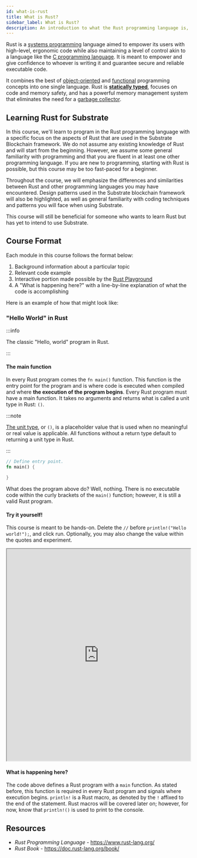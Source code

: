 ```yaml
---
id: what-is-rust
title: What is Rust?
sidebar_label: What is Rust?
description: An introduction to what the Rust programming language is, and how it compares to other languages.
---
```


Rust is a [systems programming](https://en.wikipedia.org/wiki/Systems_programming) language aimed to empower its users with high-level, ergonomic code while also maintaining a level of control akin to a language like the [C programming language](https://en.wikipedia.org/wiki/C_(programming_language)).  It is meant to empower and give confidence to whoever is writing it and guarantee secure and reliable executable code.

It combines the best of [object-oriented](https://en.wikipedia.org/wiki/Object-oriented_programming) and [functional](https://en.wikipedia.org/wiki/Functional_programming) programming concepts into one single language.  Rust is [**statically typed**](https://en.wikipedia.org/wiki/Category:Statically_typed_programming_languages), focuses on code and memory safety, and has a powerful memory management system that eliminates the need for a [garbage collector](https://en.wikipedia.org/wiki/Garbage_collection_(computer_science)).

## Learning Rust for Substrate

In this course, we'll learn to program in the Rust programming language with a specific focus on the aspects of Rust that are used in the Substrate Blockchain framework. We do not assume any existing knowledge of Rust and will start from the beginning. However, we assume some general familiarity with programming and that you are fluent in at least one other programming language. If you are new to programming, starting with Rust is possible, but this course may be too fast-paced for a beginner.

Throughout the course, we will emphasize the differences and similarities between Rust and other programming languages you may have encountered. Design patterns used in the Substrate blockchain framework will also be highlighted, as well as general familiarity with coding techniques and patterns you will face when using Substrate. 

This course will still be beneficial for someone who wants to learn Rust but has yet to intend to use Substrate.

## Course Format

Each module in this course follows the format below: 

1. Background information about a particular topic
2. Relevant code example 
3. Interactive portion made possible by the [Rust Playground](https://play.rust-lang.org/)
4. A "What is happening here?" with a line-by-line explanation of what the code is accomplishing

Here is an example of how that might look like:

### "Hello World" in Rust

:::info

The classic "Hello, world" program in Rust.

:::

#### The main function

In every Rust program comes the `fn main()` function.  This function is the entry point for the program and is where code is executed when compiled and where **the execution of the program begins**.  Every Rust program must have a main function.  It takes no arguments and returns what is called a unit type in Rust: `()`.


:::note

[The unit type](https://doc.rust-lang.org/std/primitive.unit.html), or `()`, is a placeholder value that is used when no meaningful or real value is applicable. All functions without a return type default to returning a unit type in Rust.

:::

```rust
// Define entry point.
fn main() {

}
```

What does the program above do? Well, nothing.  There is no executable code within the curly brackets of the `main()` function; however, it is still a valid Rust program.

#### Try it yourself!

This course is meant to be hands-on.  Delete the `//` before `println!("Hello world!");`, and click run.  Optionally, you may also change the value within the quotes and experiment. 

<iframe width="100%" height="580" src="https://play.rust-lang.org/?version=stable&mode=debug&edition=2021&code=%2F%2F+Define+entry+point.%0Afn+main%28%29+%7B%0A++++%2F%2F+Writes+to+the+output.+Delete+the+%27%2F%2F%27+before+println+and+see+what+happens%21%0A+++%2F%2F+println%21%28%22Hello+world%21%22%29%3B%0A%7D"></iframe>


#### What is happening here?

The code above defines a Rust program with a `main` function.  As stated before, this function is required in every Rust program and signals where execution begins.  `println!` is a Rust macro, as denoted by the `!` affixed to the end of the statement.  Rust macros will be covered later on; however, for now, know that `println!()` is used to print to the console.


## Resources

- *Rust Programming Language* - https://www.rust-lang.org/
- *Rust Book* - https://doc.rust-lang.org/book/


